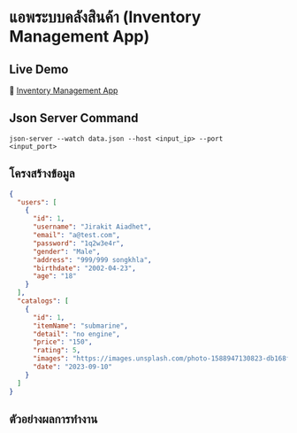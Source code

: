 # แอพระบบคลังสินค้า (Inventory Management App)

## Live Demo  
🔗 [Inventory Management App](https://youtu.be/f3wX9AkkGQU) 

## Json Server Command
<code>json-server --watch data.json --host <input_ip> --port <input_port></code>

## โครงสร้างข้อมูล
```json
{
  "users": [
    {
      "id": 1,
      "username": "Jirakit Aiadhet",
      "email": "a@test.com",
      "password": "1q2w3e4r",
      "gender": "Male",
      "address": "999/999 songkhla",
      "birthdate": "2002-04-23",
      "age": "18"
    }
  ],
  "catalogs": [
    {
      "id": 1,
      "itemName": "submarine",
      "detail": "no engine",
      "price": "150",
      "rating": 5,
      "images": "https://images.unsplash.com/photo-1588947130823-db168fa854ac?ixlib=rb-4.0.3&ixid=M3wxMjA3fDB8MHxwaG90by1wYWdlfHx8fGVufDB8fHx8fA%3D%3D&auto=format&fit=crop&w=2070&q=80",
      "date": "2023-09-10"
    }
  ]
}
```

## ตัวอย่างผลการทำงาน



